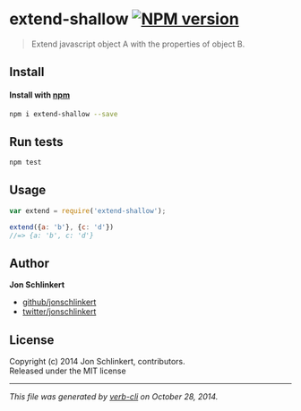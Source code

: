 # extend-shallow [![NPM version](https://badge.fury.io/js/extend-shallow.svg)](http://badge.fury.io/js/extend-shallow)


> Extend javascript object A with the properties of object B.

## Install
#### Install with [npm](npmjs.org)

```bash
npm i extend-shallow --save
```

## Run tests

```bash
npm test
```

## Usage

```js
var extend = require('extend-shallow');

extend({a: 'b'}, {c: 'd'})
//=> {a: 'b', c: 'd'}
```

## Author

**Jon Schlinkert**
 
+ [github/jonschlinkert](https://github.com/jonschlinkert)
+ [twitter/jonschlinkert](http://twitter.com/jonschlinkert) 

## License
Copyright (c) 2014 Jon Schlinkert, contributors.  
Released under the MIT license

***

_This file was generated by [verb-cli](https://github.com/assemble/verb-cli) on October 28, 2014._